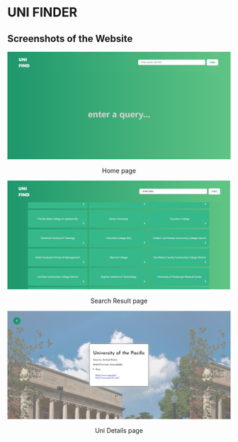 # UNI FINDER


## Screenshots of the Website

<p align="center">
  <img src="https://github.com/slowdivesun/uni-find/blob/master/public/homepage.jpg">
  <p align="center">Home page</p>
</p>


<p align="center">
  <img src="https://github.com/slowdivesun/uni-find/blob/master/public/results.jpg">
  <p align="center">Search Result page</p>
</p>

<p align="center">
  <img src="https://github.com/slowdivesun/uni-find/blob/master/public/uni_page.jpg">
  <p align="center">Uni Details page</p>
</p>

